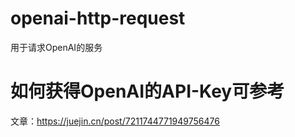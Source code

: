 # openai-http-request
用于请求OpenAI的服务

# 如何获得OpenAI的API-Key可参考
文章：https://juejin.cn/post/7211744771949756476


